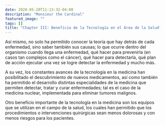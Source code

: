 ```yaml
---
date: 2020-05-20T11:13:32-04:00
description: "Monsieur the Cardinal"
featured_image: ""
tags: []
title: "Chapter III: Beneficio de la Tecnología en el Área de la Salud"
---
```




Así mismo, no solo ha permitido conocer la teoría que hay detrás de cada enfermedad, 
sino saber también sus causas; lo que ocurre dentro del organismo cuando llega una enfermedad,
qué hacer para prevenirla (en casos tan complejos como el cáncer), qué hacer para detectarla, 
qué plan de acción ejecutar una vez se logre detectar la enfermedad y mucho más.


A su vez, los constantes avances de la tecnología en la medicina han posibilitado el
descubrimiento de nuevos medicamentos, así como también ha permitido el desarrollo 
distintas especialidades de la medicina que permiten detectar, tratar y curar 
enfermedades; tal es el caso de la medicina nuclear, implementada para eliminar 
tumores malignos.


Otro beneficio importante de la tecnología en la medicina son los equipos que se utilizan 
en el campo de la salud, los cuales han permitido que los procedimientos o intervenciones
quirúrgicas sean menos dolorosas y con menos riesgos para los pacientes.